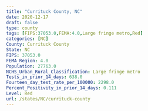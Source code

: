```yaml
---
title: "Currituck County, NC"
date: 2020-12-17
draft: false
type: county
tags: [FIPS:37053.0,FEMA:4.0,Large fringe metro,Red]
categories: [NC]
County: Currituck County
State: NC
FIPS: 37053.0
FEMA_Region: 4.0
Population: 27763.0
NCHS_Urban_Rural_Classification: Large fringe metro
Tests_in_prior_14_days: 638.0
Fourteen_day_test_rate_per_100000: 2298.0
Percent_Positivity_in_prior_14_days: 0.111
Level: Red
url: /states/NC/currituck-county
---
```



